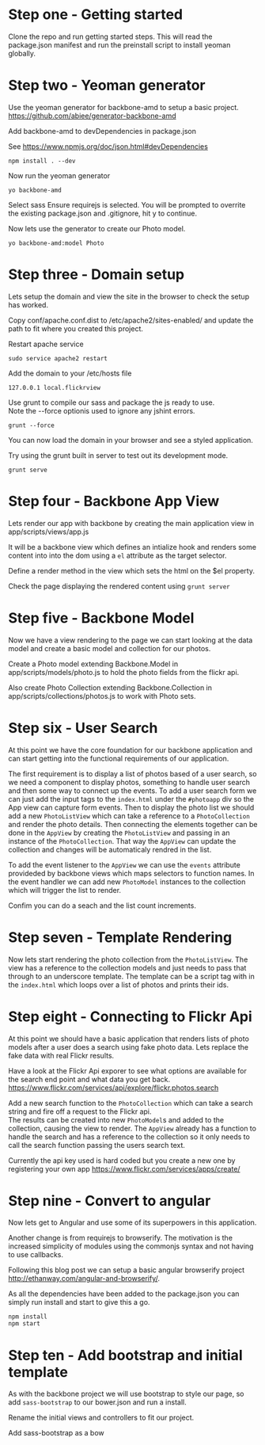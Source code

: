 # Step one - Getting started
Clone the repo and run getting started steps.
This will read the package.json manifest and run the preinstall script to install yeoman globally.

# Step two - Yeoman generator
Use the yeoman generator for backbone-amd to setup a basic project.
https://github.com/abiee/generator-backbone-amd

Add backbone-amd to devDependencies in package.json

See https://www.npmjs.org/doc/json.html#devDependencies

    npm install . --dev

Now run the yeoman generator

    yo backbone-amd

Select sass
Ensure requirejs is selected.
You will be prompted to overrite the existing package.json and .gitignore, hit y to continue.

Now lets use the generator to create our Photo model.

    yo backbone-amd:model Photo


# Step three - Domain setup

Lets setup the domain and view the site in the browser to check the setup has worked.

Copy conf/apache.conf.dist to /etc/apache2/sites-enabled/ and update the path to fit where you created this project.

Restart apache service

    sudo service apache2 restart

Add the domain to your /etc/hosts file

    127.0.0.1 local.flickrview
  
Use grunt to compile our sass and package the js ready to use.  
Note the --force optionis used to ignore any jshint errors.

    grunt --force

You can now load the domain in your browser and see a styled application.

Try using the grunt built in server to test out its development mode.

    grunt serve


# Step four - Backbone App View

Lets render our app with backbone by creating the main application view in app/scripts/views/app.js

It will be a backbone view which defines an intialize hook and renders some content into into the dom using a `el` attribute as the target selector.

Define a render method in the view which sets the html on the $el property.

Check the page displaying the rendered content using `grunt server`


# Step five - Backbone Model

Now we have a view rendering to the page we can start looking at the data model and create a basic model and collection for our photos.

Create a Photo model extending Backbone.Model in app/scripts/models/photo.js to hold the photo fields from the flickr api.

Also create Photo Collection extending Backbone.Collection in app/scripts/collections/photos.js to work with Photo sets.


# Step six - User Search

At this point we have the core foundation for our backbone application and can start getting into the functional requirements of our application.

The first requirement is to display a list of photos based of a user search, so we need a component to display photos, something to handle user search and then some way to connect up the events. To add a user search form we can just add the input tags to the `index.html` under the `#photoapp` div so the App view can capture form events.
Then to display the photo list we should add a new `PhotoListView` which can take a reference to a `PhotoCollection` and render the photo details.  Then connecting the elements together can be done in the `AppView` by creating the `PhotoListView` and passing in an instance of the `PhotoCollection`.  That way the `AppView` can update the collection and changes will be automaticaly rendred in the list.  

To add the event listener to the `AppView` we can use the `events` attribute provideded by backbone views which maps selectors to function names.  In the event handler we can add new `PhotoModel` instances to the collection which will trigger the list to render.

Confim you can do a seach and the list count increments.


# Step seven - Template Rendering

Now lets start rendering the photo collection from the `PhotoListView`.  The view has a reference to the collection models and just needs to pass that through to an underscore template.  The template can be a script tag with in the `index.html` which loops over a list of photos and prints their ids.  

# Step eight - Connecting to Flickr Api

At this point we should have a basic application that renders lists of photo models after a user does a search using fake photo data.  Lets replace the fake data with real Flickr results.


Have a look at the Flickr Api exporer to see what options are available for the search end point and what data you get back.
https://www.flickr.com/services/api/explore/flickr.photos.search


Add a new search function to the `PhotoCollection` which can take a search string and fire off a request to the Flickr api.  
The results can be created into new `PhotoModel`s and added to the collection, causing the view to render.
The `AppView` already has a function to handle the search and has a reference to the collection so it only needs to call the search function passing the users search text.

Currently the api key used is hard coded but you create a new one by registering your own app https://www.flickr.com/services/apps/create/

# Step nine - Convert to angular

Now lets get to Angular and use some of its superpowers in this application.

Another change is from requirejs to browserify.  The motivation is the increased simplicity of modules using the commonjs syntax and not having to use callbacks.

Following this blog post we can setup a basic angular browserify project http://ethanway.com/angular-and-browserify/.

As all the dependencies have been added to the package.json you can simply run install and start to give this a go.

    npm install
    npm start

# Step ten - Add bootstrap and initial template

As with the backbone project we will use bootstrap to style our page, so add `sass-bootstrap` to our bower.json and run a install.

Rename the initial views and controllers to fit our project.



Add sass-bootstrap as a bow

